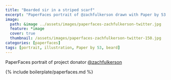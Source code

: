 ```yaml
---
title: "Bearded sir in a striped scarf"
excerpt: "PaperFaces portrait of @zachfulkerson drawn with Paper by 53 on an iPad."
image: 
  path: &image ../assets/images/paperfaces-zachfulkerson-twitter.jpg 
  feature: *image
  cover: true
  thumbnail: /assets/images/paperfaces-zachfulkerson-twitter-150.jpg
categories: [paperfaces]
tags: [portrait, illustration, Paper by 53, beard]
---
```


PaperFaces portrait of project donator [@zachfulkerson](https://twitter.com/zachfulkerson)

{% include boilerplate/paperfaces.md %}
